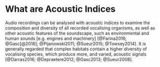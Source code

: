 # What are Acoustic Indices

Audio recordings can be analysed with acoustic indices to examine the composition and diversity of all recorded vocalising organisms, as well as other acoustic features of the soundscape, such as environmental and human sounds [e.g. engines and machinery] [@Farina2016; @Gasc[@2016]; @Pijanowski2011; @Sueur2015; @Towsey2014]. It is generally regarded that complex habitats contain a higher diversity of vocalising species, which produce more, and varied, acoustic signals [@Darras2016; @Depraetere2012; @Gasc2013; @Sueur2008].
